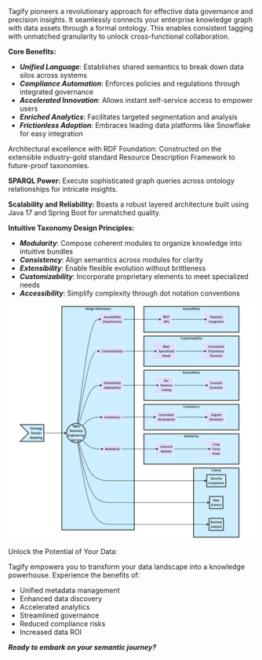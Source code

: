 Tagify pioneers a revolutionary approach for effective data governance and precision insights. It seamlessly connects your enterprise knowledge graph with data assets through a formal ontology. This enables consistent tagging with unmatched granularity to unlock cross-functional collaboration.

**Core Benefits:**

* **_Unified Language_**: Establishes shared semantics to break down data silos across systems
* **_Compliance Automation_**: Enforces policies and regulations through integrated governance
* **_Accelerated Innovation_**: Allows instant self-service access to empower users
* **_Enriched Analytics_**: Facilitates targeted segmentation and analysis
* **_Frictionless Adoption_**: Embraces leading data platforms like Snowflake for easy integration

Architectural excellence with RDF Foundation: Constructed on the extensible industry-gold standard Resource Description Framework to future-proof taxonomies.

**SPARQL Power:** Execute sophisticated graph queries across ontology relationships for intricate insights.

**Scalability and Reliability:** Boasts a robust layered architecture built using Java 17 and Spring Boot for unmatched quality.

**Intuitive Taxonomy Design Principles:**

* **_Modularity_**: Compose coherent modules to organize knowledge into intuitive bundles
* **_Consistency_**: Align semantics across modules for clarity
* **_Extensibility_**: Enable flexible evolution without brittleness
* **_Customizability_**: Incorporate proprietary elements to meet specialized needs
* **_Accessibility_**: Simplify complexity through dot notation conventions

![img_2.png](../images/img_2.png)

Unlock the Potential of Your Data:

Tagify empowers you to transform your data landscape into a knowledge powerhouse. Experience the benefits of:

* Unified metadata management
* Enhanced data discovery
* Accelerated analytics
* Streamlined governance
* Reduced compliance risks
* Increased data ROI

**_Ready to embark on your semantic journey?_**